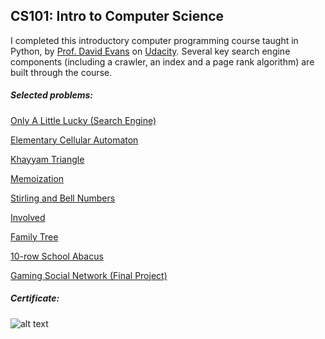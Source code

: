 CS101: Intro to Computer Science
------
I completed this introductory computer programming course taught in Python, by [Prof. David Evans](http://www.cs.virginia.edu/~evans/) on [Udacity](https://www.udacity.com/course/cs101
). Several key search engine components (including a crawler, an index and a page rank algorithm) are built through the course.

##### Selected problems:

[Only A Little Lucky (Search Engine)](https://github.com/lisalisadong/CS101/blob/cb38bf79dff89427a9ba8da2b567baee24c8ec1a/07_lesson_6/problem_set_starred/onlyALittleLucky.py)

[Elementary Cellular Automaton](https://github.com/lisalisadong/CS101/blob/a01de7444e4cd5d7f656473317436a2407d7bada/09_challenging_practice_problems/elementaryCellularAutomation.py)

[Khayyam Triangle](https://github.com/lisalisadong/CS101/blob/cb38bf79dff89427a9ba8da2b567baee24c8ec1a/07_lesson_6/problem_set_starred/khayyamTriangle.py)

[Memoization](https://github.com/lisalisadong/CS101/blob/cb38bf79dff89427a9ba8da2b567baee24c8ec1a/06_lesson_5/problem_set/memoization.py)

[Stirling and Bell Numbers](https://github.com/lisalisadong/CS101/blob/a01de7444e4cd5d7f656473317436a2407d7bada/09_challenging_practice_problems/stirlingAndBell.py)

[Involved](https://github.com/lisalisadong/CS101/blob/a01de7444e4cd5d7f656473317436a2407d7bada/06_lesson_5/problem_set/involved.py)

[Family Tree](https://github.com/lisalisadong/CS101/blob/cb38bf79dff89427a9ba8da2b567baee24c8ec1a/07_lesson_6/problem_set_starred/familyTree.py)

[10-row School Abacus](https://github.com/lisalisadong/CS101/blob/6b26f564aa2d0cebed588d2f438cc3247c0d2d7a/02_lesson_2/problem_set_optional_2/10RowAbacus.py)

[Gaming Social Network (Final Project)](https://github.com/lisalisadong/CS101/blob/master/10_final_project/gamingSocialNetwork.py)

##### Certificate:

![alt text](https://github.com/lisalisadong/CS101/blob/master/certificate.png "Qingxiao Dong's certificate for CS101 issued by Udacity.")
